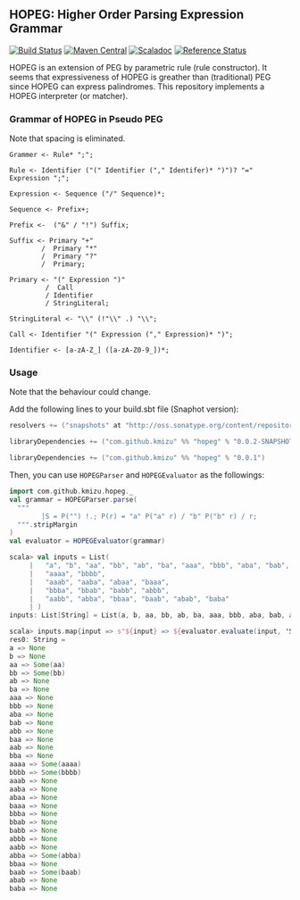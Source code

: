 ## HOPEG: Higher Order Parsing Expression Grammar

[![Build Status](https://travis-ci.org/kmizu/hopeg.png?branch=master)](https://travis-ci.org/kmizu/hopeg)
[![Maven Central](https://maven-badges.herokuapp.com/maven-central/com.github.kmizu/hopeg_2.11/badge.svg)](https://maven-badges.herokuapp.com/maven-central/com.github.kmizu/hopeg_2.11)
[![Scaladoc](http://javadoc-badge.appspot.com/com.github.kmizu/hopeg_2.11.svg?label=scaladoc)](http://javadoc-badge.appspot.com/com.github.kmizu/hopeg_2.11/index.html#com.github.hopeg.package)
[![Reference Status](https://www.versioneye.com/java/com.github.kmizu:hopeg_2.11/reference_badge.svg?style=flat)](https://www.versioneye.com/java/com.github.kmizu:hopeg_2.11/references)

HOPEG is an extension of PEG by parametric rule (rule constructor).  It seems that expressiveness of HOPEG
is greather than (traditional) PEG since HOPEG can express palindromes.  This repository implements a HOPEG
interpreter (or matcher).

### Grammar of HOPEG in Pseudo PEG

Note that spacing is eliminated.

    Grammer <- Rule* ";";
    
    Rule <- Identifier ("(" Identifier ("," Identifer)* ")")? "=" Expression ";";
    
    Expression <- Sequence ("/" Sequence)*;
    
    Sequence <- Prefix+;
    
    Prefix <-  ("&" / "!") Suffix;
    
    Suffix <- Primary "+"
            /  Primary "*"
            /  Primary "?"
            /  Primary;
    
    Primary <- "(" Expression ")"
             /  Call
             / Identifier
             / StringLiteral;
    
    StringLiteral <- "\\" (!"\\" .) "\\";
    
    Call <- Identifier "(" Expression ("," Expression)* ")";
    
    Identifier <- [a-zA-Z_] ([a-zA-Z0-9_])*;
    
### Usage

Note that the behaviour could change.

Add the following lines to your build.sbt file (Snaphot version):

```scala
resolvers += ("snapshots" at "http://oss.sonatype.org/content/repositories/snapshots")

libraryDependencies += ("com.github.kmizu" %% "hopeg" % "0.0.2-SNAPSHOT")
```

```scala
libraryDependencies += ("com.github.kmizu" %% "hopeg" % "0.0.1")
```

Then, you can use `HOPEGParser` and `HOPEGEvaluator` as the followings:

```scala
import com.github.kmizu.hopeg._
val grammar = HOPEGParser.parse(
  """
        |S = P("") !.; P(r) = "a" P("a" r) / "b" P("b" r) / r;
  """.stripMargin
)
val evaluator = HOPEGEvaluator(grammar)
```

```scala
scala> val inputs = List(
     |   "a", "b", "aa", "bb", "ab", "ba", "aaa", "bbb", "aba", "bab", "abb", "baa", "aab", "bba",
     |   "aaaa", "bbbb", 
     |   "aaab", "aaba", "abaa", "baaa",
     |   "bbba", "bbab", "babb", "abbb",
     |   "aabb", "abba", "bbaa", "baab", "abab", "baba"
     | )
inputs: List[String] = List(a, b, aa, bb, ab, ba, aaa, bbb, aba, bab, abb, baa, aab, bba, aaaa, bbbb, aaab, aaba, abaa, baaa, bbba, bbab, babb, abbb, aabb, abba, bbaa, baab, abab, baba)

scala> inputs.map{input => s"${input} => ${evaluator.evaluate(input, 'S)}"}.mkString("\n")
res0: String =
a => None
b => None
aa => Some(aa)
bb => Some(bb)
ab => None
ba => None
aaa => None
bbb => None
aba => None
bab => None
abb => None
baa => None
aab => None
bba => None
aaaa => Some(aaaa)
bbbb => Some(bbbb)
aaab => None
aaba => None
abaa => None
baaa => None
bbba => None
bbab => None
babb => None
abbb => None
aabb => None
abba => Some(abba)
bbaa => None
baab => Some(baab)
abab => None
baba => None
```
